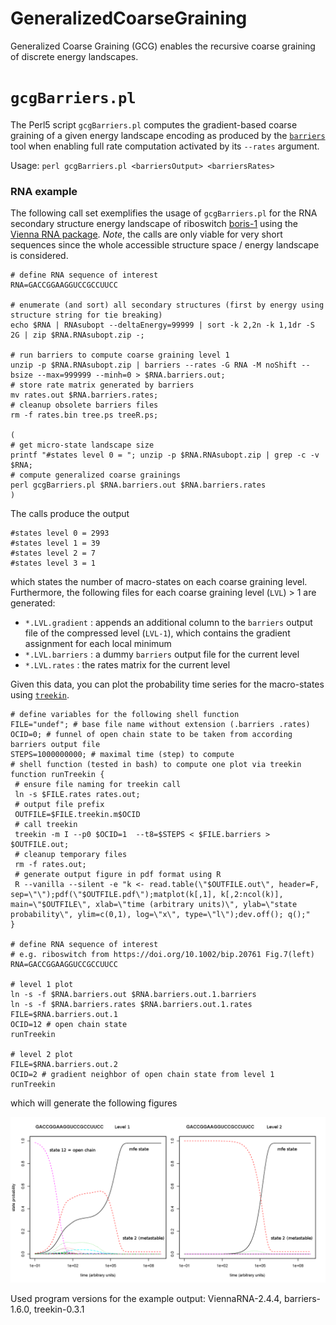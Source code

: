 # GeneralizedCoarseGraining

Generalized Coarse Graining (GCG) enables the recursive coarse graining of 
discrete energy landscapes.

# `gcgBarriers.pl`

The Perl5 script `gcgBarriers.pl` computes the gradient-based coarse graining of a
given energy landscape encoding as produced by the 
[`barriers`](https://github.com/ViennaRNA/Barriers) tool when enabling
full rate computation activated by its `--rates` argument.

Usage: `perl gcgBarriers.pl <barriersOutput> <barriersRates>`

### RNA example

The following call set exemplifies the usage of `gcgBarriers.pl` for the RNA secondary
structure energy landscape of riboswitch [boris-1](data/README.md) using the 
[Vienna RNA package](https://github.com/ViennaRNA/ViennaRNA). 
*Note*, the calls are only viable for very short sequences since the whole
accessible structure space / energy landscape is considered. 

```[bash]
# define RNA sequence of interest
RNA=GACCGGAAGGUCCGCCUUCC

# enumerate (and sort) all secondary structures (first by energy using structure string for tie breaking)
echo $RNA | RNAsubopt --deltaEnergy=99999 | sort -k 2,2n -k 1,1dr -S 2G | zip $RNA.RNAsubopt.zip -;

# run barriers to compute coarse graining level 1
unzip -p $RNA.RNAsubopt.zip | barriers --rates -G RNA -M noShift --bsize --max=999999 --minh=0 > $RNA.barriers.out;
# store rate matrix generated by barriers
mv rates.out $RNA.barriers.rates;
# cleanup obsolete barriers files
rm -f rates.bin tree.ps treeR.ps;

(
# get micro-state landscape size
printf "#states level 0 = "; unzip -p $RNA.RNAsubopt.zip | grep -c -v $RNA;
# compute generalized coarse grainings
perl gcgBarriers.pl $RNA.barriers.out $RNA.barriers.rates
)
```

The calls produce the output
```[bash]
#states level 0 = 2993
#states level 1 = 39
#states level 2 = 7
#states level 3 = 1
```
which states the number of macro-states on each coarse graining level.
Furthermore, the following files for each coarse graining level (`LVL`) > 1 are generated:
- `*.LVL.gradient` : appends an additional column to the `barriers` output file of the compressed level (`LVL-1`), which contains the gradient assignment for each local minimum
- `*.LVL.barriers` : a dummy `barriers` output file for the current level
- `*.LVL.rates` : the rates matrix for the current level

Given this data, you can plot the probability time series for the macro-states using
[`treekin`](https://github.com/ViennaRNA/Treekin).
```[bash]
# define variables for the following shell function
FILE="undef"; # base file name without extension (.barriers .rates)
OCID=0; # funnel of open chain state to be taken from according barriers output file
STEPS=1000000000; # maximal time (step) to compute
# shell function (tested in bash) to compute one plot via treekin 
function runTreekin {
 # ensure file naming for treekin call
 ln -s $FILE.rates rates.out;
 # output file prefix 
 OUTFILE=$FILE.treekin.m$OCID
 # call treekin
 treekin -m I --p0 $OCID=1  --t8=$STEPS < $FILE.barriers > $OUTFILE.out; 
 # cleanup temporary files
 rm -f rates.out;
 # generate output figure in pdf format using R
 R --vanilla --silent -e "k <- read.table(\"$OUTFILE.out\", header=F, sep=\"\");pdf(\"$OUTFILE.pdf\");matplot(k[,1], k[,2:ncol(k)], main=\"$OUTFILE\", xlab=\"time (arbitrary units)\", ylab=\"state probability\", ylim=c(0,1), log=\"x\", type=\"l\");dev.off(); q();"
}

# define RNA sequence of interest
# e.g. riboswitch from https://doi.org/10.1002/bip.20761 Fig.7(left)
RNA=GACCGGAAGGUCCGCCUUCC

# level 1 plot
ln -s -f $RNA.barriers.out $RNA.barriers.out.1.barriers
ln -s -f $RNA.barriers.rates $RNA.barriers.out.1.rates
FILE=$RNA.barriers.out.1
OCID=12 # open chain state
runTreekin

# level 2 plot
FILE=$RNA.barriers.out.2
OCID=2 # gradient neighbor of open chain state from level 1
runTreekin

```

which will generate the following figures

![level 1](md.aux/GACCGGAAGGUCCGCCUUCC.png)

Used program versions for the example output: ViennaRNA-2.4.4, barriers-1.6.0, treekin-0.3.1
